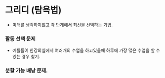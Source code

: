 # 그리디 (탐욕법)

-   미래를 생각하지않고 각 단계에서 최선을 선택하는 기법.

### 활동 선택 문제

-   예를들어 한강의실에서 여러개의 수업을 하고있을때 하루에 가장 많은 수업을 할 수 있는 경우 찾기.

### 분할 가능 배낭 문제.
